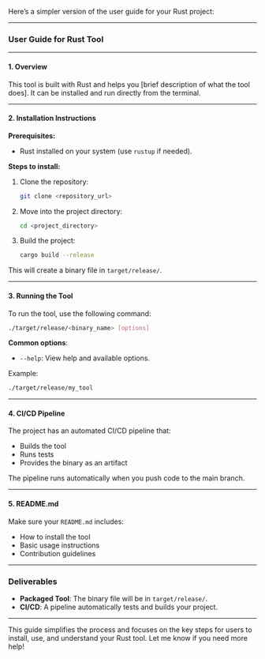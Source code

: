 Here’s a simpler version of the user guide for your Rust project:

---

### **User Guide for Rust Tool**

---

#### **1. Overview**

This tool is built with Rust and helps you [brief description of what the tool does]. It can be installed and run directly from the terminal.

---

#### **2. Installation Instructions**

**Prerequisites:**
- Rust installed on your system (use `rustup` if needed).

**Steps to install:**

1. Clone the repository:
   ```bash
   git clone <repository_url>
   ```

2. Move into the project directory:
   ```bash
   cd <project_directory>
   ```

3. Build the project:
   ```bash
   cargo build --release
   ```

This will create a binary file in `target/release/`.

---

#### **3. Running the Tool**

To run the tool, use the following command:

```bash
./target/release/<binary_name> [options]
```

**Common options**:
- `--help`: View help and available options.

Example:
```bash
./target/release/my_tool
```

---

#### **4. CI/CD Pipeline**

The project has an automated CI/CD pipeline that:
- Builds the tool
- Runs tests
- Provides the binary as an artifact

The pipeline runs automatically when you push code to the main branch.

---

#### **5. README.md**

Make sure your `README.md` includes:
- How to install the tool
- Basic usage instructions
- Contribution guidelines

---

### **Deliverables**
- **Packaged Tool**: The binary file will be in `target/release/`.
- **CI/CD**: A pipeline automatically tests and builds your project.

---

This guide simplifies the process and focuses on the key steps for users to install, use, and understand your Rust tool. Let me know if you need more help!
